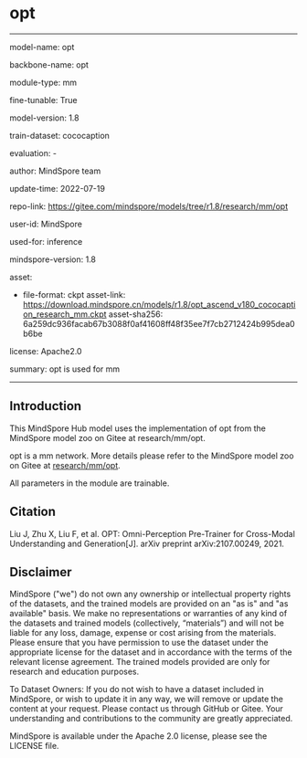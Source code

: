 # opt

---

model-name: opt

backbone-name: opt

module-type: mm

fine-tunable: True

model-version: 1.8

train-dataset: cococaption

evaluation: -

author: MindSpore team

update-time: 2022-07-19

repo-link: <https://gitee.com/mindspore/models/tree/r1.8/research/mm/opt>

user-id: MindSpore

used-for: inference

mindspore-version: 1.8

asset:

-
    file-format: ckpt
    asset-link: <https://download.mindspore.cn/models/r1.8/opt_ascend_v180_cococaption_research_mm.ckpt>
    asset-sha256: 6a259dc936facab67b3088f0af41608ff48f35ee7f7cb2712424b995dea0b6be

license: Apache2.0

summary: opt is used for mm

---

## Introduction

This MindSpore Hub model uses the implementation of opt from the MindSpore model zoo on Gitee at research/mm/opt.

opt is a mm network. More details please refer to the MindSpore model zoo on Gitee at [research/mm/opt](https://gitee.com/mindspore/models/blob/r1.8/research/mm/opt/README.md).

All parameters in the module are trainable.

## Citation

Liu J, Zhu X, Liu F, et al. OPT: Omni-Perception Pre-Trainer for Cross-Modal Understanding and Generation[J]. arXiv preprint arXiv:2107.00249, 2021.

## Disclaimer

MindSpore ("we") do not own any ownership or intellectual property rights of the datasets, and the trained models are provided on an "as is" and "as available" basis. We make no representations or warranties of any kind of the datasets and trained models (collectively, “materials”) and will not be liable for any loss, damage, expense or cost arising from the materials. Please ensure that you have permission to use the dataset under the appropriate license for the dataset and in accordance with the terms of the relevant license agreement. The trained models provided are only for research and education purposes.

To Dataset Owners: If you do not wish to have a dataset included in MindSpore, or wish to update it in any way, we will remove or update the content at your request. Please contact us through GitHub or Gitee. Your understanding and contributions to the community are greatly appreciated.

MindSpore is available under the Apache 2.0 license, please see the LICENSE file.
